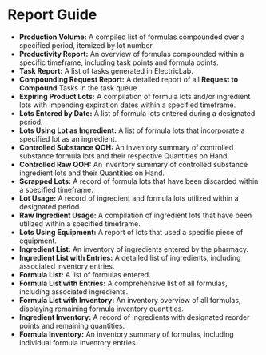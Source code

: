 # Report Guide

* **Production Volume:** A compiled list of formulas compounded over a specified period, itemized by lot number.
* **Productivity Report:** An overview of formulas compounded within a specific timeframe, including task points and formula points.
* **Task Report:** A list of tasks generated in ElectricLab.
* **Compounding Request Report:** A detailed report of all **Request to Compound** Tasks in the task queue
* **Expiring Product Lots:** A compilation of formula lots and/or ingredient lots with impending expiration dates within a specified timeframe.
* **Lots Entered by Date:** A list of formula lots entered during a designated period.
* **Lots Using Lot as Ingredient:** A list of formula lots that incorporate a specified lot as an ingredient.
* **Controlled Substance QOH:** An inventory summary of controlled substance formula lots and their respective Quantities on Hand.
* **Controlled Raw QOH:** An inventory summary of controlled substance ingredient lots and their Quantities on Hand.
* **Scrapped Lots:** A record of formula lots that have been discarded within a specified timeframe.
* **Lot Usage:** A record of ingredient and formula lots utilized within a designated period.
* **Raw Ingredient Usage:** A compilation of ingredient lots that have been utilized within a specified timeframe.
* **Lots Using Equipment:** A report of lots that used a specific piece of equipment.
* **Ingredient List:** An inventory of ingredients entered by the pharmacy.
* **Ingredient List with Entries:** A detailed list of ingredients, including associated inventory entries.
* **Formula List:** A list of formulas entered.
* **Formula List with Entries:** A comprehensive list of all formulas, including associated ingredients.
* **Formula List with Inventory:** An inventory overview of all formulas, displaying remaining formula inventory quantities.
* **Ingredient Inventory:** A record of ingredients with designated reorder points and remaining quantities.
* **Formula Inventory:** An inventory summary of formulas, including individual formula inventory entries.
